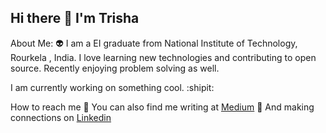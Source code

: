 ## Hi there 👋 I'm Trisha


About Me: 👽
I am a EI graduate from National Institute of Technology, Rourkela , India.
I love learning new technologies and contributing to open source. Recently enjoying problem solving as well.

I am currently working on something cool. :shipit:

How to reach me
📝 You can also find me writing at [Medium](https://medium.com/@trisha99.neha99/)
🤝 And making connections on [Linkedin](https://www.linkedin.com/in/trishachatt/?originalSubdomain=in)
